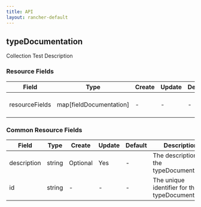 ```yaml
---
title: API
layout: rancher-default
---
```


## typeDocumentation

Collection Test Description
​
### Resource Fields

Field | Type | Create | Update | Default | Description
---|---|---|---|---|---
resourceFields | map[fieldDocumentation] | - | - | - | The resourceFields for the typeDocumentation




### Common Resource Fields

Field | Type | Create | Update | Default | Description
---|---|---|---|---|---
description | string | Optional | Yes | - | The description for the typeDocumentation
id | string | - | - | - | The unique identifier for the typeDocumentation












​